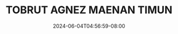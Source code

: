 --- 
title: "TOBRUT AGNEZ MAENAN TIMUN"
description: "streaming  video bokep TOBRUT AGNEZ MAENAN TIMUN full    "
date: 2024-06-04T04:56:59-08:00
file_code: "nigoonuj2jwp"
draft: false
cover: "aslhtlp7sob3ug0o.jpg"
tags: ["TOBRUT", "AGNEZ", "MAENAN", "TIMUN", "bokep-indo", "bokep-viral", "bokep-ig"]
length: 1063
fld_id: "1483108"
foldername: "Agnez t0brut"
categories: ["Agnez t0brut"]
views: 0
---